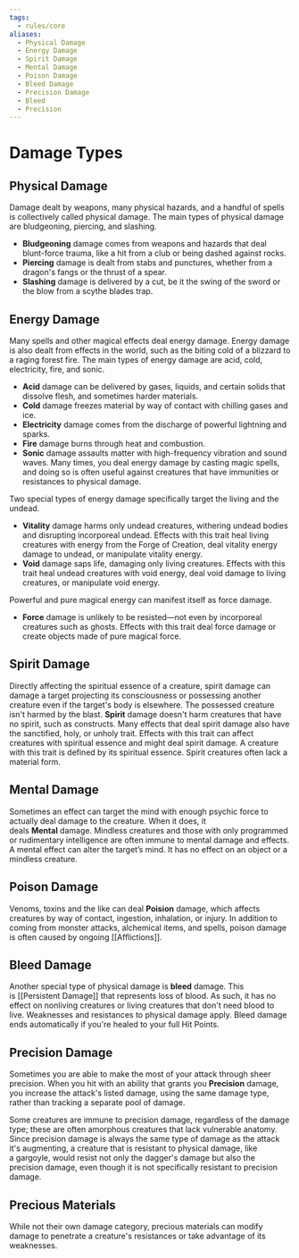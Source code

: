```yaml
---
tags:
  - rules/core
aliases:
  - Physical Damage
  - Energy Damage
  - Spirit Damage
  - Mental Damage
  - Poison Damage
  - Bleed Damage
  - Precision Damage
  - Bleed
  - Precision
---
```

# Damage Types

## Physical Damage

Damage dealt by weapons, many physical hazards, and a handful of spells is collectively called physical damage. The main types of physical damage are bludgeoning, piercing, and slashing. 
- **Bludgeoning** damage comes from weapons and hazards that deal blunt-force trauma, like a hit from a club or being dashed against rocks.
- **Piercing** damage is dealt from stabs and punctures, whether from a dragon's fangs or the thrust of a spear.
- **Slashing** damage is delivered by a cut, be it the swing of the sword or the blow from a scythe blades trap. 

## Energy Damage

Many spells and other magical effects deal energy damage. Energy damage is also dealt from effects in the world, such as the biting cold of a blizzard to a raging forest fire. The main types of energy damage are acid, cold, electricity, fire, and sonic.
- **Acid** damage can be delivered by gases, liquids, and certain solids that dissolve flesh, and sometimes harder materials.
- **Cold** damage freezes material by way of contact with chilling gases and ice.
- **Electricity** damage comes from the discharge of powerful lightning and sparks. 
- **Fire** damage burns through heat and combustion.
- **Sonic** damage assaults matter with high-frequency vibration and sound waves. Many times, you deal energy damage by casting magic spells, and doing so is often useful against creatures that have immunities or resistances to physical damage.  
  
Two special types of energy damage specifically target the living and the undead.
- **Vitality** damage harms only undead creatures, withering undead bodies and disrupting incorporeal undead. Effects with this trait heal living creatures with energy from the Forge of Creation, deal vitality energy damage to undead, or manipulate vitality energy.
- **Void** damage saps life, damaging only living creatures.  Effects with this trait heal undead creatures with void energy, deal void damage to living creatures, or manipulate void energy.
  
Powerful and pure magical energy can manifest itself as force damage. 
- **Force** damage is unlikely to be resisted—not even by incorporeal creatures such as ghosts.   Effects with this trait deal force damage or create objects made of pure magical force.

## Spirit Damage

Directly affecting the spiritual essence of a creature, spirit damage can damage a target projecting its consciousness or possessing another creature even if the target's body is elsewhere. The possessed creature isn't harmed by the blast. **Spirit** damage doesn't harm creatures that have no spirit, such as constructs. Many effects that deal spirit damage also have the sanctified, holy, or unholy trait.  Effects with this trait can affect creatures with spiritual essence and might deal spirit damage. A creature with this trait is defined by its spiritual essence. Spirit creatures often lack a material form.

## Mental Damage

Sometimes an effect can target the mind with enough psychic force to actually deal damage to the creature. When it does, it deals **Mental** damage. Mindless creatures and those with only programmed or rudimentary intelligence are often immune to mental damage and effects. A mental effect can alter the target’s mind. It has no effect on an object or a mindless creature. 

## Poison Damage

Venoms, toxins and the like can deal **Poision** damage, which affects creatures by way of contact, ingestion, inhalation, or injury. In addition to coming from monster attacks, alchemical items, and spells, poison damage is often caused by ongoing [[Afflictions]].

## Bleed Damage

Another special type of physical damage is **bleed** damage. This is [[Persistent Damage]] that represents loss of blood. As such, it has no effect on nonliving creatures or living creatures that don't need blood to live. Weaknesses and resistances to physical damage apply. Bleed damage ends automatically if you're healed to your full Hit Points.  

## Precision Damage

Sometimes you are able to make the most of your attack through sheer precision. When you hit with an ability that grants you **Precision** damage, you increase the attack's listed damage, using the same damage type, rather than tracking a separate pool of damage.
  
Some creatures are immune to precision damage, regardless of the damage type; these are often amorphous creatures that lack vulnerable anatomy. Since precision damage is always the same type of damage as the attack it's augmenting, a creature that is resistant to physical damage, like a gargoyle, would resist not only the dagger's damage but also the precision damage, even though it is not specifically resistant to precision damage.  

## Precious Materials

While not their own damage category, precious materials can modify damage to penetrate a creature's resistances or take advantage of its weaknesses. 